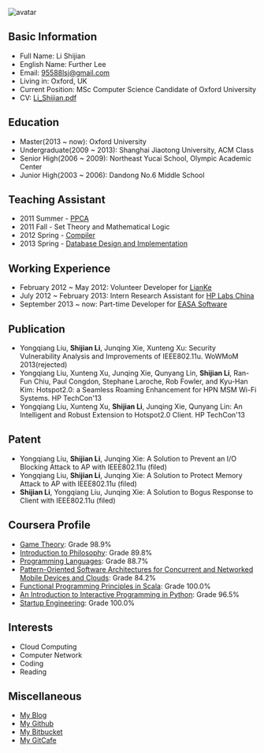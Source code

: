 ![avatar](http://en.gravatar.com/avatar/a9a1acd402ef13a85a72ee2912848807?s=256)  

Basic Information
-----------------
* Full Name: Li Shijian  
* English Name:  Further Lee  
* Email: 95588lsj@gmail.com  
* Living in: Oxford, UK
* Current Position: MSc Computer Science Candidate of Oxford University
* CV: [Li_Shijian.pdf](assets/file/Li_Shijian.pdf)

Education
----------
* Master(2013 ~ now): Oxford University
* Undergraduate(2009 ~ 2013): Shanghai Jiaotong University, ACM Class    
* Senior High(2006 ~ 2009): Northeast Yucai School, Olympic Academic Center  
* Junior High(2003 ~ 2006): Dandong No.6 Middle School  

Teaching Assistant
-------------------
* 2011 Summer - [PPCA](http://202.120.61.3:8103/wiki/PPCA_2011)  
* 2011 Fall - Set Theory and Mathematical Logic  
* 2012 Spring - [Compiler](http://acm.sjtu.edu.cn/compiler/)
* 2013 Spring - [Database Design and Implementation](http://acm.sjtu.edu.cn/wiki/Fatworm_2013)

Working Experience
------------------
* February 2012 ~ May 2012: Volunteer Developer for [LianKe](http://www.linkkk.com/)
* July 2012 ~ February 2013: Intern Research Assistant for [HP Labs China](http://www.hpl.hp.com/china/)
* September 2013 ~ now: Part-time Developer for [EASA Software](http://www.easasoftware.com/)

Publication
------------
* Yongqiang Liu, **Shijian Li**, Junqing Xie, Xunteng Xu: Security Vulnerability Analysis and Improvements of IEEE802.11u. WoWMoM 2013(rejected)  
* Yongqiang Liu, Xunteng Xu, Junqing Xie, Qunyang Lin, **Shijian Li**, Ran-Fun Chiu, Paul Congdon, Stephane Laroche, Rob Fowler, and Kyu-Han Kim: Hotspot2.0: a Seamless Roaming Enhancement for HPN MSM Wi-Fi Systems. HP TechCon'13 
* Yongqiang Liu, Xunteng Xu, **Shijian Li**, Junqing Xie, Qunyang Lin: An Intelligent and Robust Extension to Hotspot2.0 Client. HP TechCon'13

Patent
------
* Yongqiang Liu, **Shijian Li**, Junqing Xie: A Solution to Prevent an I/O Blocking Attack to AP with IEEE802.11u (filed)
* Yongqiang Liu, **Shijian Li**, Junqing Xie: A Solution to Protect Memory Attack to AP with IEEE802.11u (filed)
* **Shijian Li**, Yongqiang Liu, Junqing Xie: A Solution to Bogus Response to Client with IEEE802.11u (filed)
  
Coursera Profile
-----------------
* [Game Theory](assets/file/Game_Theory_Certificate.pdf): Grade 98.9%
* [Introduction to Philosophy](assets/file/Intro_to_Phil_Certificate.pdf): Grade 89.8%
* [Programming Languages](assets/file/PL_Certificate.pdf): Grade 88.7%
* [Pattern-Oriented Software Architectures for Concurrent and Networked Mobile Devices and Clouds](assets/file/POSA_Certificate.pdf): Grade 84.2%
* [Functional Programming Principles in Scala](assets/file/FP_in_Scala_Certificate.pdf): Grade 100.0%
* [An Introduction to Interactive Programming in Python](assets/file/Python_Certificate.pdf): Grade 96.5%
* [Startup Engineering](Startup_Certificate.pdf): Grade 100.0%

Interests
----------
* Cloud Computing  
* Computer Network  
* Coding  
* Reading  

Miscellaneous
--------------
* [My Blog](http://blog.lishijian.com)
* [My Github](http://github.com/furtherLee)  
* [My Bitbucket](https://bitbucket.org/furtherLee)  
* [My GitCafe](https://gitcafe.com/furtherLee)  

